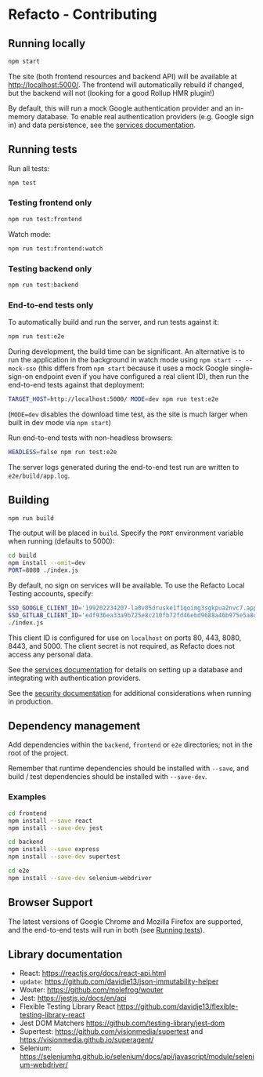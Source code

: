 # Refacto - Contributing

## Running locally

```sh
npm start
```

The site (both frontend resources and backend API) will be available at
<http://localhost:5000/>. The frontend will automatically rebuild if
changed, but the backend will not (looking for a good Rollup HMR plugin!)

By default, this will run a mock Google authentication provider and an
in-memory database. To enable real authentication providers (e.g.
Google sign in) and data persistence, see the
[services documentation](./SERVICES.md).

## Running tests

Run all tests:

```sh
npm test
```

### Testing frontend only

```sh
npm run test:frontend
```

Watch mode:

```sh
npm run test:frontend:watch
```

### Testing backend only

```sh
npm run test:backend
```

### End-to-end tests only

To automatically build and run the server, and run tests against it:

```sh
npm run test:e2e
```

During development, the build time can be significant. An alternative
is to run the application in the background in watch mode using
`npm start -- --mock-sso` (this differs from `npm start` because it
uses a mock Google single-sign-on endpoint even if you have configured
a real client ID), then run the end-to-end tests against that
deployment:

```sh
TARGET_HOST=http://localhost:5000/ MODE=dev npm run test:e2e
```

(`MODE=dev` disables the download time test, as the site is much
larger when built in dev mode via `npm start`)

Run end-to-end tests with non-headless browsers:

```sh
HEADLESS=false npm run test:e2e
```

The server logs generated during the end-to-end test run are written
to `e2e/build/app.log`.

## Building

```sh
npm run build
```

The output will be placed in `build`. Specify the `PORT` environment
variable when running (defaults to 5000):

```sh
cd build
npm install --omit=dev
PORT=8080 ./index.js
```

By default, no sign on services will be available. To use the Refacto Local
Testing accounts, specify:

```sh
SSO_GOOGLE_CLIENT_ID='199202234207-la0v05druske1f1qoimg3sgkpua2nvc7.apps.googleusercontent.com' \
SSO_GITLAB_CLIENT_ID='e4f936ea33a9b725e8c210fb72fd46ebd9688a46b975e5a8d40c79734e9fc00e' \
./index.js
```

This client ID is configured for use on `localhost` on ports 80, 443, 8080,
8443, and 5000. The client secret is not required, as Refacto does not access
any personal data.

See the [services documentation](./SERVICES.md) for details on
setting up a database and integrating with authentication providers.

See the [security documentation](./SECURITY.md) for additional
considerations when running in production.

## Dependency management

Add dependencies within the `backend`, `frontend` or `e2e` directories;
not in the root of the project.

Remember that runtime dependencies should be installed with `--save`,
and build / test dependencies should be installed with `--save-dev`.

### Examples

```sh
cd frontend
npm install --save react
npm install --save-dev jest
```

```sh
cd backend
npm install --save express
npm install --save-dev supertest
```

```sh
cd e2e
npm install --save-dev selenium-webdriver
```

## Browser Support

The latest versions of Google Chrome and Mozilla Firefox are supported,
and the end-to-end tests will run in both (see [Running tests](#running-tests)).

## Library documentation

- React: <https://reactjs.org/docs/react-api.html>
- `update`: <https://github.com/davidje13/json-immutability-helper>
- Wouter: <https://github.com/molefrog/wouter>
- Jest: <https://jestjs.io/docs/en/api>
- Flexible Testing Library React <https://github.com/davidje13/flexible-testing-library-react>
- Jest DOM Matchers <https://github.com/testing-library/jest-dom>
- Supertest: <https://github.com/visionmedia/supertest> and <https://visionmedia.github.io/superagent/>
- Selenium: <https://seleniumhq.github.io/selenium/docs/api/javascript/module/selenium-webdriver/>
